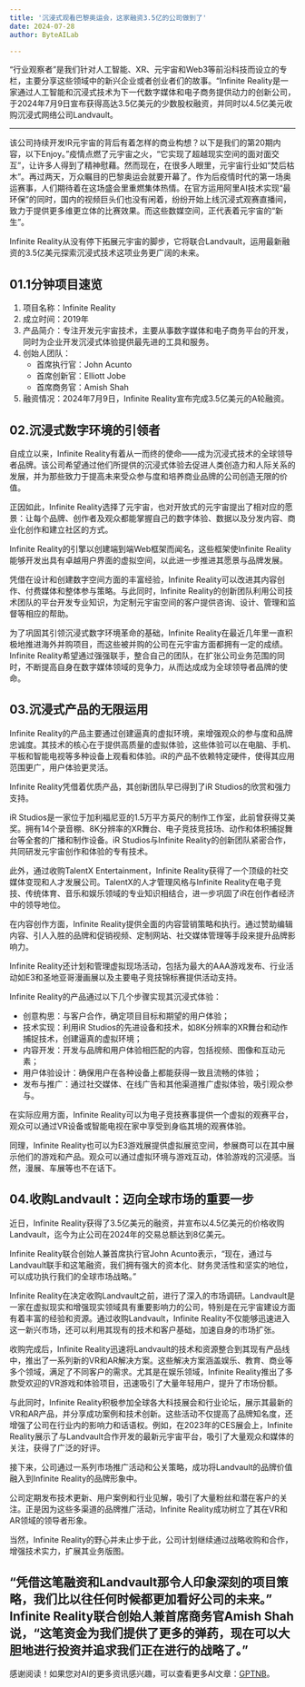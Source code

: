 ```yaml
---
title: '沉浸式观看巴黎奥运会，这家融资3.5亿的公司做到了'
date: 2024-07-28
author: ByteAILab

---
```


“行业观察者”是我们针对人工智能、XR、元宇宙和Web3等前沿科技而设立的专栏，主要分享这些领域中的新兴企业或者创业者们的故事。“Infinite Reality是一家通过人工智能和沉浸式技术为下一代数字媒体和电子商务提供动力的创新公司，于2024年7月9日宣布获得高达3.5亿美元的少数股权融资，并同时以4.5亿美元收购沉浸式网络公司Landvault。

---
该公司持续开发IR元宇宙的背后有着怎样的商业构想？以下是我们的第20期内容，以下Enjoy。”疫情点燃了元宇宙之火，“它实现了超越现实空间的面对面交互”，让许多人得到了精神慰藉。然而现在，在很多人眼里，元宇宙行业如“焚后枯木”。再过两天，万众瞩目的巴黎奥运会就要开幕了。作为后疫情时代的第一场奥运赛事，人们期待着在这场盛会里重燃集体热情。在官方运用阿里AI技术实现“最环保”的同时，国内的视频巨头们也没有闲着，纷纷开始上线沉浸式观赛直播间，致力于提供更多维更立体的比赛效果。而这些数媒空间，正代表着元宇宙的“新生”。

Infinite Reality从没有停下拓展元宇宙的脚步，它将联合Landvault，运用最新融资的3.5亿美元探索沉浸式技术这项业务更广阔的未来。

## 01.1分钟项目速览

1. 项目名称：Infinite Reality
2. 成立时间：2019年
3. 产品简介：专注开发元宇宙技术，主要从事数字媒体和电子商务平台的开发，同时为企业开发沉浸式体验提供最先进的工具和服务。
4. 创始人团队：
   - 首席执行官：John Acunto
   - 首席创新官：Elliott Jobe
   - 首席商务官：Amish Shah
5. 融资情况：2024年7月9日，Infinite Reality宣布完成3.5亿美元的A轮融资。

## 02.沉浸式数字环境的引领者

自成立以来，Infinite Reality有着从一而终的使命——成为沉浸式技术的全球领导者品牌。该公司希望通过他们所提供的沉浸式体验去促进人类创造力和人际关系的发展，并为那些致力于提高未来受众参与度和培养商业品牌的公司创造无限的价值。

正因如此，Infinite Reality选择了元宇宙，也对开放式的元宇宙提出了相对应的愿景：让每个品牌、创作者及观众都能掌握自己的数字体验、数据以及分发内容、商业化创作和建立社区的方式。

Infinite Reality的引擎以创建端到端Web框架而闻名，这些框架使Infinite Reality能够开发出具有卓越用户界面的虚拟空间，以此进一步推进其愿景与品牌发展。

凭借在设计和创建数字空间方面的丰富经验，Infinite Reality可以改进其内容创作、付费媒体和整体参与策略。与此同时，Infinite Reality的创新团队利用公司技术团队的平台开发专业知识，为定制元宇宙空间的客户提供咨询、设计、管理和监督等相应的帮助。

为了巩固其引领沉浸式数字环境革命的基础，Infinite Reality在最近几年里一直积极地推进海外并购项目，而这些被并购的公司在元宇宙方面都拥有一定的成绩。Infinite Reality希望通过强强联手，整合自己的团队，在扩张公司业务范围的同时，不断提高自身在数字媒体领域的竞争力，从而达成成为全球领导者品牌的使命。

## 03.沉浸式产品的无限运用

Infinite Reality的产品主要通过创建逼真的虚拟环境，来增强观众的参与度和品牌忠诚度。其技术的核心在于提供高质量的虚拟体验，这些体验可以在电脑、手机、平板和智能电视等多种设备上观看和体验。iR的产品不依赖特定硬件，使得其应用范围更广，用户体验更灵活。

Infinite Reality凭借着优质产品，其创新团队早已得到了iR Studios的欣赏和强力支持。

iR Studios是一家位于加利福尼亚的1.5万平方英尺的制作工作室，此前曾获得艾美奖。拥有14个录音棚、8K分辨率的XR舞台、电子竞技竞技场、动作和体积捕捉舞台等全套的广播和制作设备。iR Studios与Infinite Reality的创新团队紧密合作，共同研发元宇宙创作和体验的专有技术。

此外，通过收购TalentX Entertainment，Infinite Reality获得了一个顶级的社交媒体变现和人才发展公司。TalentX的人才管理风格与Infinite Reality在电子竞技、传统体育、音乐和娱乐领域的专业知识相结合，进一步巩固了iR在创作者经济中的领导地位。

在内容创作方面，Infinite Reality提供全面的内容营销策略和执行。通过赞助编辑内容、引人入胜的品牌和促销视频、定制网站、社交媒体管理等手段来提升品牌影响力。

Infinite Reality还计划和管理虚拟现场活动，包括为最大的AAA游戏发布、行业活动如E3和圣地亚哥漫画展以及主要电子竞技锦标赛提供活动支持。

Infinite Reality的产品通过以下几个步骤实现其沉浸式体验：

- 创意构思：与客户合作，确定项目目标和期望的用户体验；
- 技术实现：利用iR Studios的先进设备和技术，如8K分辨率的XR舞台和动作捕捉技术，创建逼真的虚拟环境；
- 内容开发：开发与品牌和用户体验相匹配的内容，包括视频、图像和互动元素；
- 用户体验设计：确保用户在各种设备上都能获得一致且流畅的体验；
- 发布与推广：通过社交媒体、在线广告和其他渠道推广虚拟体验，吸引观众参与。

在实际应用方面，Infinite Reality可以为电子竞技赛事提供一个虚拟的观赛平台，观众可以通过VR设备或智能电视在家中享受到身临其境的观赛体验。

同理，Infinite Reality也可以为E3游戏展提供虚拟展览空间，参展商可以在其中展示他们的游戏和产品。观众可以通过虚拟环境与游戏互动，体验游戏的沉浸感。当然，漫展、车展等也不在话下。

## 04.收购Landvault：迈向全球市场的重要一步

近日，Infinite Reality获得了3.5亿美元的融资，并宣布以4.5亿美元的价格收购Landvault，迄今为止公司在2024年的交易总额达到8亿美元。

Infinite Reality联合创始人兼首席执行官John Acunto表示，“现在，通过与Landvault联手和这笔融资，我们拥有强大的资本化、财务灵活性和坚实的地位，可以成功执行我们的全球市场战略。”

Infinite Reality在决定收购Landvault之前，进行了深入的市场调研。Landvault是一家在虚拟现实和增强现实领域具有重要影响力的公司，特别是在元宇宙建设方面有着丰富的经验和资源。通过收购Landvault，Infinite Reality不仅能够迅速进入这一新兴市场，还可以利用其现有的技术和客户基础，加速自身的市场扩张。

收购完成后，Infinite Reality迅速将Landvault的技术和资源整合到其现有产品线中，推出了一系列新的VR和AR解决方案。这些解决方案涵盖娱乐、教育、商业等多个领域，满足了不同客户的需求。尤其是在娱乐领域，Infinite Reality推出了多款受欢迎的VR游戏和体验项目，迅速吸引了大量年轻用户，提升了市场份额。

与此同时，Infinite Reality积极参加全球各大科技展会和行业论坛，展示其最新的VR和AR产品，并分享成功案例和技术创新。这些活动不仅提高了品牌知名度，还增强了公司在行业内的影响力和话语权。例如，在2023年的CES展会上，Infinite Reality展示了与Landvault合作开发的最新元宇宙平台，吸引了大量观众和媒体的关注，获得了广泛的好评。

接下来，公司通过一系列市场推广活动和公关策略，成功将Landvault的品牌价值融入到Infinite Reality的品牌形象中。

公司定期发布技术更新、用户案例和行业见解，吸引了大量粉丝和潜在客户的关注。正是因为这些多渠道的品牌推广活动，Infinite Reality成功树立了其在VR和AR领域的领导者形象。

当然，Infinite Reality的野心并未止步于此，公司计划继续通过战略收购和合作，增强技术实力，扩展其业务版图。

“凭借这笔融资和Landvault那令人印象深刻的项目策略，我们比以往任何时候都更加看好公司的未来。” Infinite Reality联合创始人兼首席商务官Amish Shah说，“这笔资金为我们提供了更多的弹药，现在可以大胆地进行投资并追求我们正在进行的战略了。”
---
感谢阅读！如果您对AI的更多资讯感兴趣，可以查看更多AI文章：[GPTNB](https://gptnb.com)。